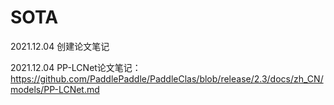 # SOTA

2021.12.04
创建论文笔记

2021.12.04
PP-LCNet论文笔记：
https://github.com/PaddlePaddle/PaddleClas/blob/release/2.3/docs/zh_CN/models/PP-LCNet.md
